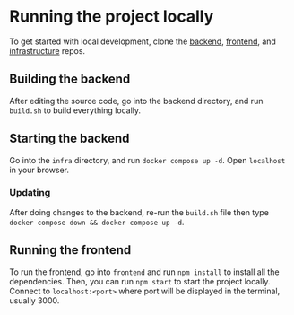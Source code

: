# Running the project locally

To get started with local development, clone the [backend](https://git.cs.umu.se/courses-project/5dv214vt23/backend/), [frontend](https://git.cs.umu.se/courses-project/5dv214vt23/frontend/), and
[infrastructure](https://git.cs.umu.se/courses-project/5dv214vt23/infra/) repos.

## Building the backend

After editing the source code, go into the backend directory, and run
`build.sh` to build everything locally. 

## Starting the backend

Go into the `infra` directory, and run `docker compose up -d`. Open `localhost` in your browser. 

### Updating

After doing changes to the backend, re-run the `build.sh` file then
type `docker compose down && docker compose up -d`.

## Running the frontend

To run the frontend, go into `frontend` and run `npm install` to install all the 
dependencies. Then, you can run `npm start` to start the project locally. 
Connect to `localhost:<port>` where port will be displayed in the terminal, usually
3000.
